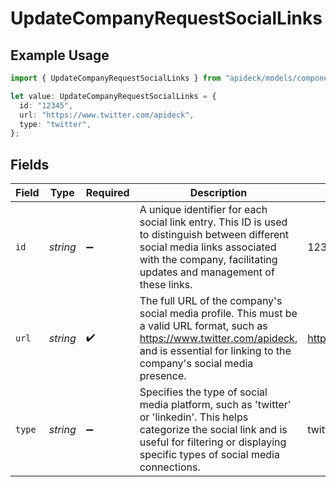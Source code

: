 # UpdateCompanyRequestSocialLinks

## Example Usage

```typescript
import { UpdateCompanyRequestSocialLinks } from "apideck/models/components";

let value: UpdateCompanyRequestSocialLinks = {
  id: "12345",
  url: "https://www.twitter.com/apideck",
  type: "twitter",
};
```

## Fields

| Field                                                                                                                                                                                                     | Type                                                                                                                                                                                                      | Required                                                                                                                                                                                                  | Description                                                                                                                                                                                               | Example                                                                                                                                                                                                   |
| --------------------------------------------------------------------------------------------------------------------------------------------------------------------------------------------------------- | --------------------------------------------------------------------------------------------------------------------------------------------------------------------------------------------------------- | --------------------------------------------------------------------------------------------------------------------------------------------------------------------------------------------------------- | --------------------------------------------------------------------------------------------------------------------------------------------------------------------------------------------------------- | --------------------------------------------------------------------------------------------------------------------------------------------------------------------------------------------------------- |
| `id`                                                                                                                                                                                                      | *string*                                                                                                                                                                                                  | :heavy_minus_sign:                                                                                                                                                                                        | A unique identifier for each social link entry. This ID is used to distinguish between different social media links associated with the company, facilitating updates and management of these links.      | 12345                                                                                                                                                                                                     |
| `url`                                                                                                                                                                                                     | *string*                                                                                                                                                                                                  | :heavy_check_mark:                                                                                                                                                                                        | The full URL of the company's social media profile. This must be a valid URL format, such as https://www.twitter.com/apideck, and is essential for linking to the company's social media presence.        | https://www.twitter.com/apideck                                                                                                                                                                           |
| `type`                                                                                                                                                                                                    | *string*                                                                                                                                                                                                  | :heavy_minus_sign:                                                                                                                                                                                        | Specifies the type of social media platform, such as 'twitter' or 'linkedin'. This helps categorize the social link and is useful for filtering or displaying specific types of social media connections. | twitter                                                                                                                                                                                                   |